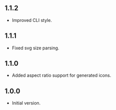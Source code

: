 ## 1.1.2

- Improved CLI style.

## 1.1.1

- Fixed svg size parsing.

## 1.1.0

- Added aspect ratio support for generated icons.

## 1.0.0

- Initial version.
